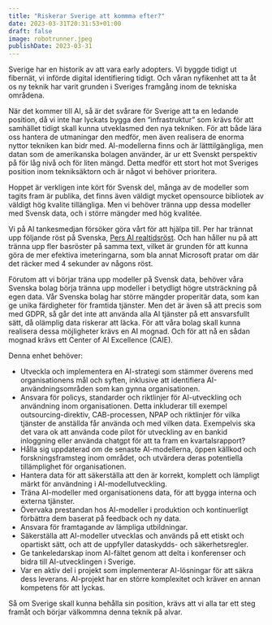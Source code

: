 ```yaml
---
title: "Riskerar Sverige att kommma efter?"
date: 2023-03-31T20:31:53+01:00
draft: false
image: robotrunner.jpeg
publishDate: 2023-03-31
---
```


Sverige har en historik av att vara early adopters. Vi byggde tidigt ut fibernät, vi införde digital identifiering tidigt. Och våran nyfikenhet att ta åt os ny teknik har varit grunden i Sveriges framgång inom de tekniska områdena.

När det kommer till AI, så är det svårare för Sverige att ta en ledande position, då vi inte har lyckats bygga den “infrastruktur” som krävs för att samhället tidigt skall kunna utveklasmed den nya tekniken. För att både lära oss hantera de utmaningar den medför, men även realisera de enorma nyttor tekniken kan bidr med. AI-modellerna finns och är lätttilgängliga, men datan som de amerikanska bolagen använder, är ur ett Svenskt perspektiv på för låg nivå och för liten mängd. Detta medför ett stort hot mot Sveriges position inom tekniksäktorn och är något vi behöver prioritera. 

Hoppet är verkligen inte kört för Svensk del, många av de modeller som tagits fram är publika, det finns även väldigt mycket opensource bibliotek av väldigt hög kvalite tillängliga. Men vi behöver tränna upp dessa modeller med Svensk data, och i större mängder med hög kvalitée. 

Vi på AI tankesmedjan försöker göra vårt för att hjälpa till. Per har trännat upp följande röst på Svenska, <a href="https://drive.google.com/file/d/1gBEI3Y29TvLTTHAFF2ssgZXM274PvE0k/view?usp=sharing">Pers AI realtidsröst</a>. Och han håller nu på att tränna upp fler basröster på samma text, vilket är grunden för att kunna göra de mer efektiva imeteringarna, som bla annat Microsoft pratar om där det räcker med 4 sekunder av någons röst. 

Förutom att vi börjar träna upp modeller på Svensk data, behöver våra Svenska bolag börja tränna upp modeller i betydligt högre utsträckning på egen data. Vår Svenska bolag har större mängder properitär data, som kan ge unika färdigheter för framtida tjänster. Men det är även så att precis som med GDPR, så går det inte att använda alla AI tjänster på ett ansvarsfullt sätt, då olämplig data riskerar att läcka. För att våra bolag skall kunna realisera dessa möjligheter krävs en AI mognad. Och för att nå en sådan mognad krävs ett Center of AI Excellence (CAIE). 

Denna enhet behöver:
* Utveckla och implementera en AI-strategi som stämmer överens med organisationens mål och syften, inklusive att identifiera AI-användningsområden som kan gynna organisationen.
* Ansvara för policys, standarder och riktlinjer för AI-utveckling och användning inom organisationen. Detta inkluderar till exempel outsourcing-direktiv, CAB-processen, NPAP och riktlinjer för vilka tjänster de anställda får använda och med vilken data. Exempelvis ska det vara ok att använda code pilot för utveckling av en bankid inloggning eller använda chatgpt för att ta fram en kvartalsrapport?
* Hålla sig uppdaterad om de senaste AI-modellerna, öppen källkod och forskningsframsteg inom området, och utvärdera deras potentiella tillämplighet för organisationen.
* Hantera data för att säkerställa att den är korrekt, komplett och lämpligt märkt för användning i AI-modellutveckling.
* Träna AI-modeller med organisationens data, för att bygga interna och externa tjänster.
* Övervaka prestandan hos AI-modeller i produktion och kontinuerligt förbättra dem baserat på feedback och ny data.
* Ansvara för framtagande av lämpliga utbildningar.
* Säkerställa att AI-modeller utvecklas och används på ett etiskt och opartiskt sätt, och att de uppfyller dataskydds- och säkerhetsregler.
* Ge tankeledarskap inom AI-fältet genom att delta i konferenser och bidra till AI-utvecklingen i Sverige.
* Var en aktiv del i projekt som implementerar AI-lösningar för att säkra dess leverans. AI-projekt har en större komplexitet och kräver en annan kompetens för att lyckas.


Så om Sverige skall kunna behålla sin position, krävs att vi alla tar ett steg framåt och börjar välkommna denna teknik på alvar.


